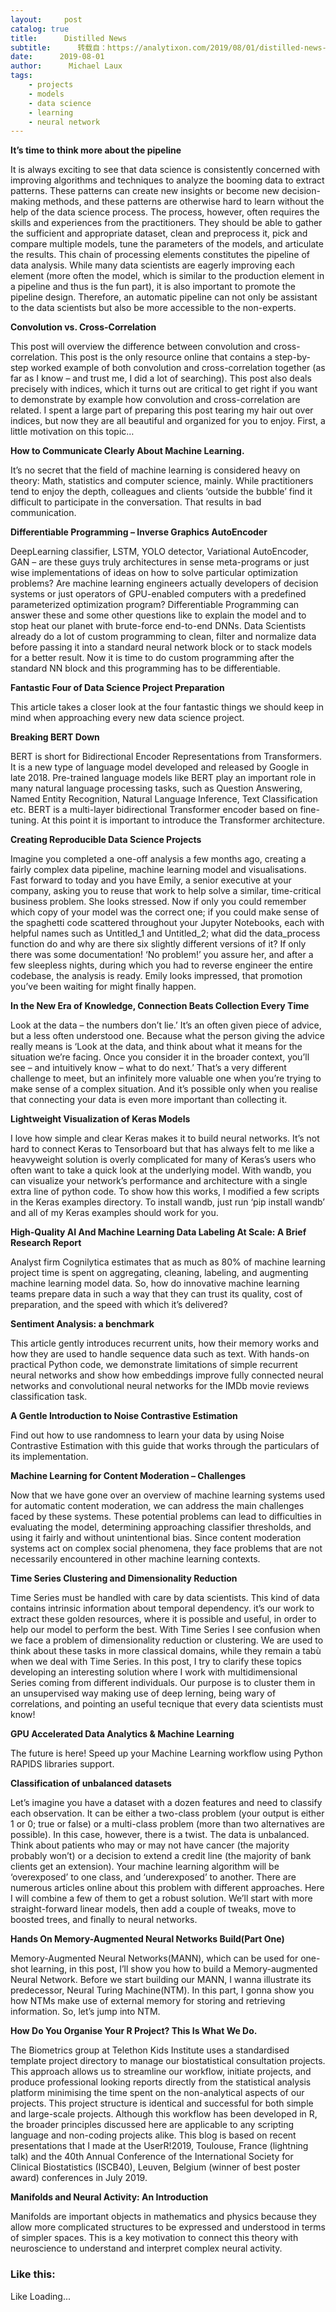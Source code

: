 ```yaml
---
layout:     post
catalog: true
title:      Distilled News
subtitle:      转载自：https://analytixon.com/2019/08/01/distilled-news-1149/
date:      2019-08-01
author:      Michael Laux
tags:
    - projects
    - models
    - data science
    - learning
    - neural network
---
```


**It’s time to think more about the pipeline**

It is always exciting to see that data science is consistently concerned with improving algorithms and techniques to analyze the booming data to extract patterns. These patterns can create new insights or become new decision-making methods, and these patterns are otherwise hard to learn without the help of the data science process. The process, however, often requires the skills and experiences from the practitioners. They should be able to gather the sufficient and appropriate dataset, clean and preprocess it, pick and compare multiple models, tune the parameters of the models, and articulate the results. This chain of processing elements constitutes the pipeline of data analysis. While many data scientists are eagerly improving each element (more often the model, which is similar to the production element in a pipeline and thus is the fun part), it is also important to promote the pipeline design. Therefore, an automatic pipeline can not only be assistant to the data scientists but also be more accessible to the non-experts.

**Convolution vs. Cross-Correlation**

This post will overview the difference between convolution and cross-correlation. This post is the only resource online that contains a step-by-step worked example of both convolution and cross-correlation together (as far as I know – and trust me, I did a lot of searching). This post also deals precisely with indices, which it turns out are critical to get right if you want to demonstrate by example how convolution and cross-correlation are related. I spent a large part of preparing this post tearing my hair out over indices, but now they are all beautiful and organized for you to enjoy. First, a little motivation on this topic…

**How to Communicate Clearly About Machine Learning.**

It’s no secret that the field of machine learning is considered heavy on theory: Math, statistics and computer science, mainly. While practitioners tend to enjoy the depth, colleagues and clients ‘outside the bubble’ find it difficult to participate in the conversation. That results in bad communication.

**Differentiable Programming – Inverse Graphics AutoEncoder**

DeepLearning classifier, LSTM, YOLO detector, Variational AutoEncoder, GAN – are these guys truly architectures in sense meta-programs or just wise implementations of ideas on how to solve particular optimization problems? Are machine learning engineers actually developers of decision systems or just operators of GPU-enabled computers with a predefined parameterized optimization program? Differentiable Programming can answer these and some other questions like to explain the model and to stop heat our planet with brute-force end-to-end DNNs. Data Scientists already do a lot of custom programming to clean, filter and normalize data before passing it into a standard neural network block or to stack models for a better result. Now it is time to do custom programming after the standard NN block and this programming has to be differentiable.

**Fantastic Four of Data Science Project Preparation**

This article takes a closer look at the four fantastic things we should keep in mind when approaching every new data science project.

**Breaking BERT Down**

BERT is short for Bidirectional Encoder Representations from Transformers. It is a new type of language model developed and released by Google in late 2018. Pre-trained language models like BERT play an important role in many natural language processing tasks, such as Question Answering, Named Entity Recognition, Natural Language Inference, Text Classification etc. BERT is a multi-layer bidirectional Transformer encoder based on fine-tuning. At this point it is important to introduce the Transformer architecture.

**Creating Reproducible Data Science Projects**

Imagine you completed a one-off analysis a few months ago, creating a fairly complex data pipeline, machine learning model and visualisations. Fast forward to today and you have Emily, a senior executive at your company, asking you to reuse that work to help solve a similar, time-critical business problem. She looks stressed. Now if only you could remember which copy of your model was the correct one; if you could make sense of the spaghetti code scattered throughout your Jupyter Notebooks, each with helpful names such as Untitled_1 and Untitled_2; what did the data_process function do and why are there six slightly different versions of it? If only there was some documentation! ‘No problem!’ you assure her, and after a few sleepless nights, during which you had to reverse engineer the entire codebase, the analysis is ready. Emily looks impressed, that promotion you’ve been waiting for might finally happen.

**In the New Era of Knowledge, Connection Beats Collection Every Time**

Look at the data – the numbers don’t lie.’ It’s an often given piece of advice, but a less often understood one. Because what the person giving the advice really means is ‘Look at the data, and think about what it means for the situation we’re facing. Once you consider it in the broader context, you’ll see – and intuitively know – what to do next.’ That’s a very different challenge to meet, but an infinitely more valuable one when you’re trying to make sense of a complex situation. And it’s possible only when you realise that connecting your data is even more important than collecting it.

**Lightweight Visualization of Keras Models**

I love how simple and clear Keras makes it to build neural networks. It’s not hard to connect Keras to Tensorboard but that has always felt to me like a heavyweight solution is overly complicated for many of Keras’s users who often want to take a quick look at the underlying model. With wandb, you can visualize your network’s performance and architecture with a single extra line of python code. To show how this works, I modified a few scripts in the Keras examples directory. To install wandb, just run ‘pip install wandb’ and all of my Keras examples should work for you.

**High-Quality AI And Machine Learning Data Labeling At Scale: A Brief Research Report**

Analyst firm Cognilytica estimates that as much as 80% of machine learning project time is spent on aggregating, cleaning, labeling, and augmenting machine learning model data. So, how do innovative machine learning teams prepare data in such a way that they can trust its quality, cost of preparation, and the speed with which it’s delivered?

**Sentiment Analysis: a benchmark**

This article gently introduces recurrent units, how their memory works and how they are used to handle sequence data such as text. With hands-on practical Python code, we demonstrate limitations of simple recurrent neural networks and show how embeddings improve fully connected neural networks and convolutional neural networks for the IMDb movie reviews classification task.

**A Gentle Introduction to Noise Contrastive Estimation**

Find out how to use randomness to learn your data by using Noise Contrastive Estimation with this guide that works through the particulars of its implementation.

**Machine Learning for Content Moderation – Challenges**

Now that we have gone over an overview of machine learning systems used for automatic content moderation, we can address the main challenges faced by these systems. These potential problems can lead to difficulties in evaluating the model, determining approaching classifier thresholds, and using it fairly and without unintentional bias. Since content moderation systems act on complex social phenomena, they face problems that are not necessarily encountered in other machine learning contexts.

**Time Series Clustering and Dimensionality Reduction**

Time Series must be handled with care by data scientists. This kind of data contains intrinsic information about temporal dependency. it’s our work to extract these golden resources, where it is possible and useful, in order to help our model to perform the best. With Time Series I see confusion when we face a problem of dimensionality reduction or clustering. We are used to think about these tasks in more classical domains, while they remain a tabù when we deal with Time Series. In this post, I try to clarify these topics developing an interesting solution where I work with multidimensional Series coming from different individuals. Our purpose is to cluster them in an unsupervised way making use of deep lerning, being wary of correlations, and pointing an useful tecnique that every data scientists must know!

**GPU Accelerated Data Analytics & Machine Learning**

The future is here! Speed up your Machine Learning workflow using Python RAPIDS libraries support.

**Classification of unbalanced datasets**

Let’s imagine you have a dataset with a dozen features and need to classify each observation. It can be either a two-class problem (your output is either 1 or 0; true or false) or a multi-class problem (more than two alternatives are possible). In this case, however, there is a twist. The data is unbalanced. Think about patients who may or may not have cancer (the majority probably won’t) or a decision to extend a credit line (the majority of bank clients get an extension). Your machine learning algorithm will be ‘overexposed’ to one class, and ‘underexposed’ to another. There are numerous articles online about this problem with different approaches. Here I will combine a few of them to get a robust solution. We’ll start with more straight-forward linear models, then add a couple of tweaks, move to boosted trees, and finally to neural networks.

**Hands On Memory-Augmented Neural Networks Build(Part One)**

Memory-Augmented Neural Networks(MANN), which can be used for one-shot learning, in this post, I’ll show you how to build a Memory-augmented Neural Network. Before we start building our MANN, I wanna illustrate its predecessor, Neural Turing Machine(NTM). In this part, I gonna show you how NTMs make use of external memory for storing and retrieving information. So, let’s jump into NTM.

**How Do You Organise Your R Project? This Is What We Do.**

The Biometrics group at Telethon Kids Institute uses a standardised template project directory to manage our biostatistical consultation projects. This approach allows us to streamline our workflow, initiate projects, and produce professional looking reports directly from the statistical analysis platform minimising the time spent on the non-analytical aspects of our projects. This project structure is identical and successful for both simple and large-scale projects. Although this workflow has been developed in R, the broader principles discussed here are applicable to any scripting language and non-coding projects alike. This blog is based on recent presentations that I made at the UserR!2019, Toulouse, France (lightning talk) and the 40th Annual Conference of the International Society for Clinical Biostatistics (ISCB40), Leuven, Belgium (winner of best poster award) conferences in July 2019.

**Manifolds and Neural Activity: An Introduction**

Manifolds are important objects in mathematics and physics because they allow more complicated structures to be expressed and understood in terms of simpler spaces. This is a key motivation to connect this theory with neuroscience to understand and interpret complex neural activity.

### Like this:

Like Loading...
